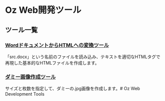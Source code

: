 # Oz Web開発ツール
## ツール一覧
### <a href="https://github.com/AlexMcKinleyOZ/OzWebDevTools/tree/main/docxToHTML">WordドキュメントからHTMLへの変換ツール</a>
「src.docx」という名前のファイルを読み込み、テキストを適切なHTMLタグで再現した基本的なHTMLファイルを作成します。

### <a href="https://github.com/AlexMcKinleyOZ/OzWebDevTools/tree/main/Dummy">ダミー画像作成ツール</a>
サイズと枚数を指定して、ダミーの.jpg画像を作成します。# Oz Web Development Tools
